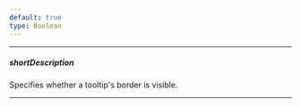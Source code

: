 ```yaml
---
default: true
type: Boolean
---
```

---
##### shortDescription
Specifies whether a tooltip's border is visible.

---
